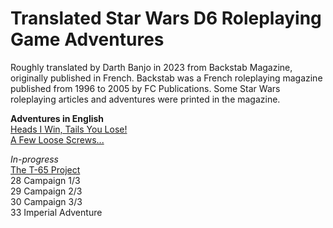 # Translated Star Wars D6 Roleplaying Game Adventures

Roughly translated by Darth Banjo in 2023 from Backstab Magazine, originally published in French. Backstab was a French roleplaying magazine published from 1996 to 2005 by FC Publications. Some Star Wars roleplaying articles and adventures were printed in the magazine. 

**Adventures in English**  
[Heads I Win, Tails You Lose!](https://github.com/DarthBanjo/swd6-fr-adventures/blob/main/01.md)  
[A Few Loose Screws...](https://github.com/DarthBanjo/swd6-fr-adventures/blob/main/07.md)  


*In-progress*  
[The T-65 Project](https://github.com/DarthBanjo/swd6-fr-adventures/blob/main/27.md)  
28 Campaign 1/3  
29 Campaign 2/3  
30 Campaign 3/3  
33 Imperial Adventure  
